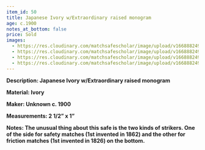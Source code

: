 ```yaml
---
item_id: 50
title: Japanese Ivory w/Extraordinary raised monogram
age: c.1900
notes_at_bottom: false
price: Sold
images:
  - https://res.cloudinary.com/matchsafescholar/image/upload/v1668882497/Ivory1.jpg
  - https://res.cloudinary.com/matchsafescholar/image/upload/v1668882496/ivory2.jpg
  - https://res.cloudinary.com/matchsafescholar/image/upload/v1668882494/ivory3.jpg
  - https://res.cloudinary.com/matchsafescholar/image/upload/v1668882498/Ivory_white2.jpg
---
```

**Description: 		Japanese Ivory w/Extraordinary raised monogram** 


**Material:		Ivory**


**Maker: 		       Unknown c. 1900**




**Measurements:	2 1/2” x 1”**


**Notes: 		The unusual thing about this safe is the two kinds of strikers. One of the side for safety matches (1st invented in 1862) and the other for friction matches (1st invented in 1826) on the bottom.**